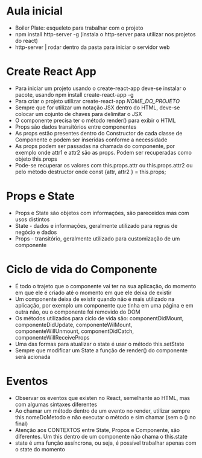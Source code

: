 # Aula inicial
- Boiler Plate: esqueleto para trabalhar com o projeto
- npm install http-server -g (instala o http-server para utilizar nos projetos do react)
- http-server | rodar dentro da pasta para iniciar o servidor web

# Create React App
- Para iniciar um projeto usando o create-react-app deve-se instalar o pacote, usando npm install create-react-app -g
- Para criar o projeto utilizar create-react-app *NOME_DO_PROJETO*
- Sempre que for utilizar um notação JSX dentro do HTML, deve-se colocar um cojunto de chaves para delimitar o JSX
- O componente precisa ter o método render() para exibir o HTML
- Props são dados transitórios entre componentes
- As props estão presentes dentro do Constructor de cada classe de Componente e podem ser inseridas conforme a necessidade
- As props podem ser passadas na chamada do componente, por exemplo <Componente attr='valor1' attr2='valor2' /> onde attr1 e attr2 são as props. Podem ser recuperadas como objeto this.props
- Pode-se recuperar os valores com this.props.attr ou this.props.attr2 ou pelo método destructor onde const {attr, attr2 } = this.props;

# Props e State
- Props e State são objetos com informações, são pareceidos mas com usos distintos
- State - dados e informações, geralmente utilizado para regras de negócio e dados
- Props - transitório, geralmente utilizado para customização de um componente

# Ciclo de vida do Componente
- É todo o trajeto que o componente vai ter na sua aplicação, do momento em que ele é criado até o momento em que ele deixa de existir
- Um componente deixa de existir quando não é mais utilizado na aplicação, por exemplo um componente que tinha em uma página e em outra não, ou o componente foi removido do DOM
- Os métodos utilizados para ciclo de vida são: componentDidMount, componenteDidUpdate, componenteWilMount, componenteWillUnmount, componentDidCatch, componenteWillReceiveProps
- Uma das formas para atualizar o state é usar o método this.setState
- Sempre que modificar um State a função de render() do componente será acionada

# Eventos
- Observar os eventos que existen no React, semelhante ao HTML, mas com algumas sintaxes diferentes
- Ao chamar um método dentro de um evento no render, utilizar sempre this.nomeDoMetodo e não executar o método e sim chamar (sem o () no final)
- Atenção aos CONTEXTOS entre State, Propos e Componente, são diferentes. Um this dentro de um componente não chama o this.state
- state é uma função assíncrona, ou seja, é possível trabalhar apenas com o state do momento